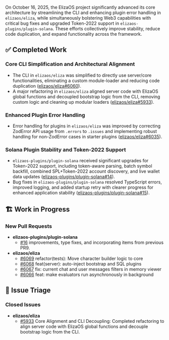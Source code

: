 On October 16, 2025, the ElizaOS project significantly advanced its core architecture by streamlining the CLI and enhancing plugin error handling in `elizaos/eliza`, while simultaneously bolstering Web3 capabilities with critical bug fixes and upgraded Token-2022 support in `elizaos-plugins/plugin-solana`. These efforts collectively improve stability, reduce code duplication, and expand functionality across the framework.

## ✅ Completed Work

### Core CLI Simplification and Architectural Alignment
- The CLI in `elizaos/eliza` was simplified to directly use server/core functionalities, eliminating a custom module-loader and reducing code duplication ([elizaos/eliza#6060](https://github.com/elizaos/eliza/pull/6060)).
- A major refactoring in `elizaos/eliza` aligned server code with ElizaOS global functions and decoupled bootstrap logic from the CLI, removing custom logic and cleaning up modular loaders ([elizaos/eliza#5933](https://github.com/elizaos/eliza/issues/5933)).

### Enhanced Plugin Error Handling
- Error handling for plugins in `elizaos/eliza` was improved by correcting ZodError API usage from `.errors` to `.issues` and implementing robust handling for non-ZodError cases in starter plugins ([elizaos/eliza#6035](https://github.com/elizaos/eliza/pull/6035)).

### Solana Plugin Stability and Token-2022 Support
- `elizaos-plugins/plugin-solana` received significant upgrades for Token-2022 support, including token-aware parsing, batch symbol backfill, combined SPL+Token-2022 account discovery, and live wallet data updates ([elizaos-plugins/plugin-solana#14](https://github.com/elizaos-plugins/plugin-solana/pull/14)).
- Bug fixes in `elizaos-plugins/plugin-solana` resolved TypeScript errors, improved logging, and added startup retry with clearer progress for enhanced application stability ([elizaos-plugins/plugin-solana#15](https://github.com/elizaos-plugins/plugin-solana/pull/15)).

## 🏗️ Work in Progress

### New Pull Requests
- **elizaos-plugins/plugin-solana**
    - [#16](https://github.com/elizaos-plugins/plugin-solana/pull/16) improvements, type fixes, and incorporating items from previous PR9.
- **elizaos/eliza**
    - [#6069](https://github.com/elizaos/eliza/pull/6069) refactor(tests): Move character builder logic to core
    - [#6068](https://github.com/elizaos/eliza/pull/6068) feat(server): auto-inject bootstrap and SQL plugins
    - [#6067](https://github.com/elizaos/eliza/pull/6067) fix: current chat and user messages filters in memory viewer
    - [#6066](https://github.com/elizaos/eliza/pull/6066) feat: make evaluators run asynchronously in background

## 🐞 Issue Triage

### Closed Issues
- **elizaos/eliza**
    - [#5933](https://github.com/elizaos/eliza/issues/5933) Core Alignment and CLI Decoupling: Completed refactoring to align server code with ElizaOS global functions and decouple bootstrap logic from the CLI.
